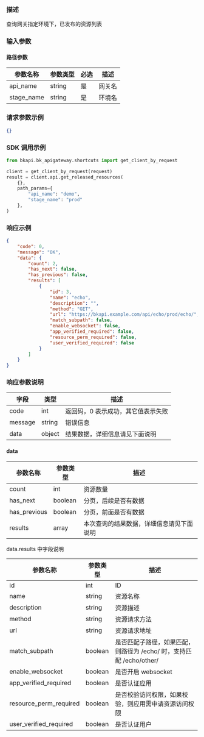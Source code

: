 ### 描述

查询网关指定环境下，已发布的资源列表


### 输入参数

#### 路径参数

| 参数名称   | 参数类型 | 必选 | 描述   |
| ---------- | -------- | ---- | ------ |
| api_name   | string   | 是   | 网关名 |
| stage_name | string   | 是   | 环境名 |

### 请求参数示例

```json
{}
```

### SDK 调用示例

```python
from bkapi.bk_apigateway.shortcuts import get_client_by_request

client = get_client_by_request(request)
result = client.api.get_released_resources(
    {},
    path_params={
        "api_name": "demo",
        "stage_name": "prod"
    },
)
```


### 响应示例

```json
{
    "code": 0,
    "message": "OK",
    "data": {
        "count": 2,
        "has_next": false,
        "has_previous": false,
        "results": [
            {
                "id": 3,
                "name": "echo",
                "description": "",
                "method": "GET",
                "url": "https://bkapi.example.com/api/echo/prod/echo/",
                "match_subpath": false,
                "enable_websocket": false,
                "app_verified_required": false,
                "resource_perm_required": false,
                "user_verified_required": false
            }
        ]
    }
}
```

### 响应参数说明

| 字段    | 类型   | 描述                               |
| ------- | ------ | ---------------------------------- |
| code    | int    | 返回码，0 表示成功，其它值表示失败 |
| message | string | 错误信息                           |
| data    | object | 结果数据，详细信息请见下面说明     |

#### data

| 参数名称     | 参数类型 | 描述                                     |
| ------------ | -------- | ---------------------------------------- |
| count        | int      | 资源数量                                 |
| has_next     | boolean  | 分页，后续是否有数据                     |
| has_previous | boolean  | 分页，前面是否有数据                     |
| results      | array    | 本次查询的结果数据，详细信息请见下面说明 |

data.results 中字段说明

| 参数名称               | 参数类型 | 描述                                                                |
| ---------------------- | -------- | ------------------------------------------------------------------- |
| id                     | int      | ID                                                                  |
| name                   | string   | 资源名称                                                            |
| description            | string   | 资源描述                                                            |
| method                 | string   | 资源请求方法                                                        |
| url                    | string   | 资源请求地址                                                        |
| match_subpath          | boolean  | 是否匹配子路径，如果匹配，则路径为 /echo/ 时，支持匹配 /echo/other/ |
| enable_websocket       | boolean  | 是否开启 websocket |
| app_verified_required  | boolean  | 是否认证应用                                                        |
| resource_perm_required | boolean  | 是否校验访问权限，如果校验，则应用需申请资源访问权限                |
| user_verified_required | boolean  | 是否认证用户                                                        |